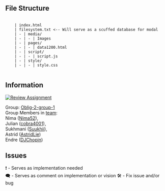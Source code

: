 <h2>
    File Structure
</h2>
<pre>
    <code class="has-line-data" data-line-start="2" data-line-end="10" class="language-sh">
    | index.html
    | filesystem.txt <-- Will serve as a scuffed database for modal 
    | - | media/
    | - | - | Images
    | - | pages/
    | - | - | data1200.html
    | - | script/
    | - | - | script.js
    | - | style/
    | - | - | style.css
    </code>
</pre>

<h2>
    Information
</h2>
<p>
    <a href="https://oslomet.instructure.com/courses/26764/assignments/81010">
        <img src="https://classroom.github.com/assets/deadline-readme-button-24ddc0f5d75046c5622901739e7c5dd533143b0c8e959d652212380cedb1ea36.svg" alt="Review Assignment">
    </a></br>
    <div>
    Group: <a href="https://oslomet.instructure.com/groups/113121">Oblig-2-group-1</a> </br>
    Group Members in <a href="https://github.com/orgs/OsloMet-web/teams/noot-noot">team</a>:  </br>
    Nima (<a href="https://github.com/Nima52">Nima52</a>), </br>
    Julian (<a href="https://github.com/cobra4001">cobra4001</a>), </br>
    Sukhmani (<a href="https://github.com/Suukhii">Suukhii</a>), </br>
    Astrid (<a href="https://github.com/AstridLie">AstridLie</a>) </br>
    Endre (<a href="https://github.com/DJChopin">DJChopin</a>) 
    </div>
</p>

<h2>
    Issues
</h2>
<p>
    ❗ - Serves as implementation needed </br>
    🗨️ - Serves as comment on implementation or vision
    🛠️ - Fix issue and/or bug
</p>

